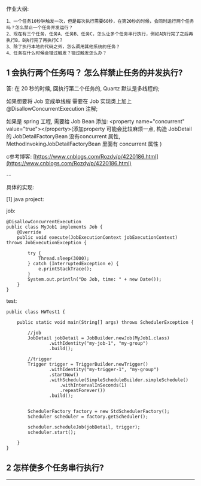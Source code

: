 作业大纲:

```
1、一个任务10秒钟触发一次，但是每次执行需要60秒，在第20秒的时候，会同时运行两个任务吗？怎么禁止一个任务并发运行？
2、现在有三个任务，任务A、任务B、任务C，怎么让多个任务串行执行，例如A执行完了之后再执行B，B执行完了再执行C？
3、除了执行本地的代码之外，怎么调用其他系统的任务？
4、任务在什么时候会错过触发？错过触发怎么办？
```

## 1 会执行两个任务吗？ 怎么样禁止任务的并发执行?

答:  在 20 秒的时候, 回执行第二个任务的, Quartz 默认是多线程的;

如果想要将 Job 变成单线程 需要在 Job 实现类上加上 @DisallowConcurrentExecution 注解;

如果是 spring 工程, 需要给 Job Bean 添加: &lt;property name="concurrent" value="true"&gt;&lt;/property&gt;\(添加property 可能会比较麻烦一点, 构造 JobDetail 的 JobDetailFactoryBean 没有concurrent 属性, MethodInvokingJobDetailFactoryBean 里面有 concurrent 属性 \)

c参考博客: [https://www.cnblogs.com/Rozdy/p/4220186.html](https://www.cnblogs.com/Rozdy/p/4220186.html)

--

具体的实现:

\[1\] java project:

job:

```
@DisallowConcurrentExecution
public class MyJob1 implements Job {
    @Override
    public void execute(JobExecutionContext jobExecutionContext) throws JobExecutionException {

        try {
            Thread.sleep(3000);
        } catch (InterruptedException e) {
            e.printStackTrace();
        }
        System.out.println("Do Job, time: " + new Date());
    }
}
```

test:

```
public class HWTest1 {

    public static void main(String[] args) throws SchedulerException {

        //job
        JobDetail jobDetail = JobBuilder.newJob(MyJob1.class)
                .withIdentity("my-job-1", "my-group")
                .build();

        //trigger
        Trigger trigger = TriggerBuilder.newTrigger()
                .withIdentity("my-trigger-1", "my-group")
                .startNow()
                .withSchedule(SimpleScheduleBuilder.simpleSchedule()
                    .withIntervalInSeconds(1)
                    .repeatForever())
                .build();


        SchedulerFactory factory = new StdSchedulerFactory();
        Scheduler scheduler = factory.getScheduler();

        scheduler.scheduleJob(jobDetail, trigger);
        scheduler.start();

    }
}
```

## 2 怎样使多个任务串行执行?

---



